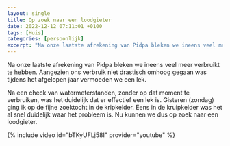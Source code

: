 ```yaml
---
layout: single
title: Op zoek naar een loodgieter
date: 2022-12-12 07:11:01 +0100
tags: [Huis]
categories: [persoonlijk]
excerpt: "Na onze laatste afrekening van Pidpa bleken we ineens veel meer verbruikt te hebben. Aangezien ons verbruik niet drastisch omhoog gegaan was tijdens het afgelopen jaar vermoeden we een lek."
---
```

Na onze laatste afrekening van Pidpa bleken we ineens veel meer verbruikt te hebben. Aangezien ons verbruik niet drastisch omhoog gegaan was tijdens het afgelopen jaar vermoeden we een lek.

Na een check van watermeterstanden, zonder op dat moment te verbruiken, was het duidelijk dat er effectief een lek is. Gisteren (zondag) ging ik op de fijne zoektocht in de kripkelder. Eens in de kruipkelder was het al snel duidelijk waar het probleem is. Nu kunnen we dus op zoek naar een loodgieter.

{% include video id="bTKyUFLj58I" provider="youtube" %}